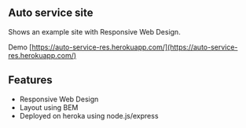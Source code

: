 ## Auto service site

Shows an example site with Responsive Web Design.

Demo [https://auto-service-res.herokuapp.com/](https://auto-service-res.herokuapp.com/)

## Features

- Responsive Web Design
- Layout using BEM
- Deployed on heroka using node.js/express